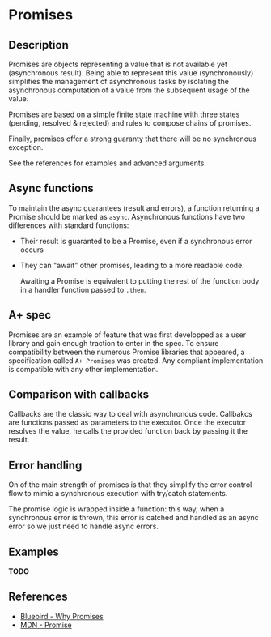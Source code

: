 # Promises

## Description

Promises are objects representing a value that is not available yet (asynchronous result).
Being able to represent this value (synchronously) simplifies the management of asynchronous tasks by
isolating the asynchronous computation of a value from the subsequent usage of the value.

Promises are based on a simple finite state machine with three states (pending, resolved & rejected) and
rules to compose chains of promises.

Finally, promises offer a strong guaranty that there will be no synchronous exception.

See the references for examples and advanced arguments.

## Async functions

To maintain the async guarantees (result and errors), a function returning a Promise should be marked
as `async`. Asynchronous functions have two differences with standard functions:

- Their result is guaranted to be a Promise, even if a synchronous error occurs
- They can "await" other promises, leading to a more readable code.

  Awaiting a Promise is equivalent to putting the rest of the function body in a handler function passed
  to `.then`.

## A+ spec

Promises are an example of feature that was first developped as a user library and gain enough
traction to enter in the spec. To ensure compatibility between the numerous Promise libraries that appeared,
a specification called `A+ Promises` was created. Any compliant implementation is compatible with any other
implementation.

## Comparison with callbacks

Callbacks are the classic way to deal with asynchronous code.
Callbakcs are functions passed as parameters to the executor. Once the executor resolves the value, he calls the provided
function back by passing it the result.

## Error handling

On of the main strength of promises is that they simplify the error control flow to mimic a synchronous execution with
try/catch statements.

The promise logic is wrapped inside a function: this way, when a synchronous error is thrown, this error is catched
and handled as an async error so we just need to handle async errors.

## Examples

**TODO**

## References

- [Bluebird - Why Promises][bluebird-why-promises]
- [MDN - Promise][mdn-promise]


[bluebird-why-promises]: http://bluebirdjs.com/docs/why-promises.html
[mdn-promise]: https://developer.mozilla.org/en-US/docs/Web/JavaScript/Reference/Global_Objects/Promise
